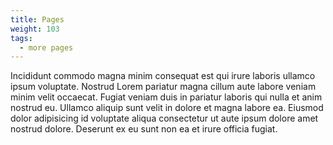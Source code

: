 ```yaml
---
title: Pages
weight: 103
tags:
  - more pages
---
```


Incididunt commodo magna minim consequat est qui irure laboris ullamco ipsum voluptate. Nostrud Lorem pariatur magna cillum aute labore veniam minim velit occaecat. Fugiat veniam duis in pariatur laboris qui nulla et anim nostrud eu. Ullamco aliquip sunt velit in dolore et magna labore ea. Eiusmod dolor adipisicing id voluptate aliqua consectetur ut aute ipsum dolore amet nostrud dolore. Deserunt ex eu sunt non ea et irure officia fugiat.

